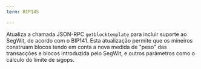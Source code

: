 ```yaml
---
term: BIP145

---
```

Atualiza a chamada JSON-RPC `getblocktemplate` para incluir suporte ao SegWit, de acordo com o BIP141. Esta atualização permite que os mineiros construam blocos tendo em conta a nova medida de "peso" das transacções e blocos introduzida pelo SegWit, e outros parâmetros como o cálculo do limite de sigops.
